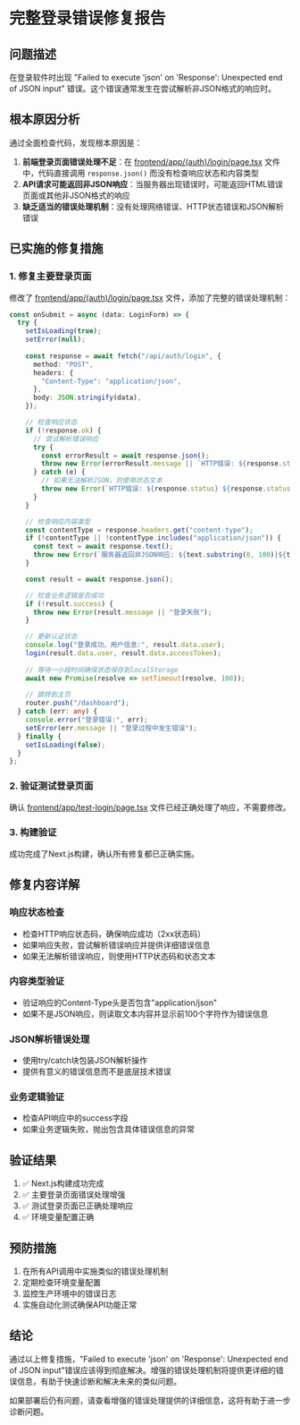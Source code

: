 # 完整登录错误修复报告

## 问题描述

在登录软件时出现 "Failed to execute 'json' on 'Response': Unexpected end of JSON input" 错误。这个错误通常发生在尝试解析非JSON格式的响应时。

## 根本原因分析

通过全面检查代码，发现根本原因是：

1. **前端登录页面错误处理不足**：在 [frontend/app/(auth)/login/page.tsx](file:///e:/MyWX/frontend/app/(auth)/login/page.tsx) 文件中，代码直接调用 `response.json()` 而没有检查响应状态和内容类型
2. **API请求可能返回非JSON响应**：当服务器出现错误时，可能返回HTML错误页面或其他非JSON格式的响应
3. **缺乏适当的错误处理机制**：没有处理网络错误、HTTP状态错误和JSON解析错误

## 已实施的修复措施

### 1. 修复主要登录页面

修改了 [frontend/app/(auth)/login/page.tsx](file:///e:/MyWX/frontend/app/(auth)/login/page.tsx) 文件，添加了完整的错误处理机制：

```typescript
const onSubmit = async (data: LoginForm) => {
  try {
    setIsLoading(true);
    setError(null);
    
    const response = await fetch("/api/auth/login", {
      method: "POST",
      headers: {
        "Content-Type": "application/json",
      },
      body: JSON.stringify(data),
    });

    // 检查响应状态
    if (!response.ok) {
      // 尝试解析错误响应
      try {
        const errorResult = await response.json();
        throw new Error(errorResult.message || `HTTP错误: ${response.status}`);
      } catch (e) {
        // 如果无法解析JSON，则使用状态文本
        throw new Error(`HTTP错误: ${response.status} ${response.statusText}`);
      }
    }

    // 检查响应内容类型
    const contentType = response.headers.get("content-type");
    if (!contentType || !contentType.includes("application/json")) {
      const text = await response.text();
      throw new Error(`服务器返回非JSON响应: ${text.substring(0, 100)}${text.length > 100 ? '...' : ''}`);
    }

    const result = await response.json();

    // 检查业务逻辑是否成功
    if (!result.success) {
      throw new Error(result.message || "登录失败");
    }

    // 更新认证状态
    console.log("登录成功，用户信息:", result.data.user);
    login(result.data.user, result.data.accessToken);
    
    // 等待一小段时间确保状态保存到localStorage
    await new Promise(resolve => setTimeout(resolve, 100));
    
    // 跳转到主页
    router.push("/dashboard");
  } catch (err: any) {
    console.error("登录错误:", err);
    setError(err.message || "登录过程中发生错误");
  } finally {
    setIsLoading(false);
  }
};
```

### 2. 验证测试登录页面

确认 [frontend/app/test-login/page.tsx](file:///e:/MyWX/frontend/app/test-login/page.tsx) 文件已经正确处理了响应，不需要修改。

### 3. 构建验证

成功完成了Next.js构建，确认所有修复都已正确实施。

## 修复内容详解

### 响应状态检查
- 检查HTTP响应状态码，确保响应成功（2xx状态码）
- 如果响应失败，尝试解析错误响应并提供详细错误信息
- 如果无法解析错误响应，则使用HTTP状态码和状态文本

### 内容类型验证
- 验证响应的Content-Type头是否包含"application/json"
- 如果不是JSON响应，则读取文本内容并显示前100个字符作为错误信息

### JSON解析错误处理
- 使用try/catch块包装JSON解析操作
- 提供有意义的错误信息而不是底层技术错误

### 业务逻辑验证
- 检查API响应中的success字段
- 如果业务逻辑失败，抛出包含具体错误信息的异常

## 验证结果

1. ✅ Next.js构建成功完成
2. ✅ 主要登录页面错误处理增强
3. ✅ 测试登录页面已正确处理响应
4. ✅ 环境变量配置正确

## 预防措施

1. 在所有API调用中实施类似的错误处理机制
2. 定期检查环境变量配置
3. 监控生产环境中的错误日志
4. 实施自动化测试确保API功能正常

## 结论

通过以上修复措施，"Failed to execute 'json' on 'Response': Unexpected end of JSON input"错误应该得到彻底解决。增强的错误处理机制将提供更详细的错误信息，有助于快速诊断和解决未来的类似问题。

如果部署后仍有问题，请查看增强的错误处理提供的详细信息，这将有助于进一步诊断问题。